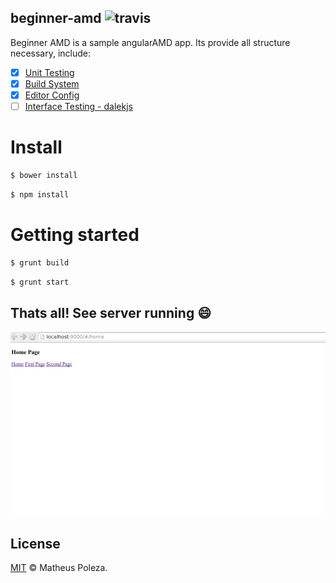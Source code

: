 ## beginner-amd  ![travis](https://travis-ci.org/matheuspoleza/begginer-amd.svg?branch=master)

Beginner AMD is a sample angularAMD app. Its provide all structure necessary, include:
- [x] [Unit Testing](#unit)
- [x] [Build System](#build)
- [x] [Editor Config](#editor)
- [ ] [Interface Testing - dalekjs](#interface)

# Install

```sh
$ bower install
```

```sh
$ npm install
```

# Getting started

```sh
$ grunt build
```

```sh
$ grunt start
```
## Thats all! See server running :smile:
![server running](assets/localhost.png)

## License

[MIT](https://github.com/fdaciuk/licenses/blob/master/MIT-LICENSE.md) © Matheus Poleza.
